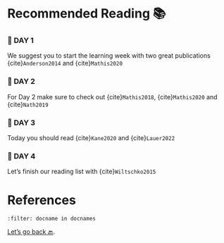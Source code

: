 # Recommended Reading 📚

### 📕 DAY 1 

We suggest you to start the learning week with two great publications {cite}`Anderson2014` and {cite}`Mathis2020`

### 📙 DAY 2 

For Day 2 make sure to check out {cite}`Mathis2018`, {cite}`Mathis2020` and {cite}`Nath2019`

### 📘 DAY 3 

Today you should read {cite}`Kane2020` and {cite}`Lauer2022`

### 📗 DAY 4 

Let’s finish our reading list with {cite}`Wiltschko2015`


# References

```{bibliography}
:filter: docname in docnames
```

[Let’s go back 🔙](../README.md).
